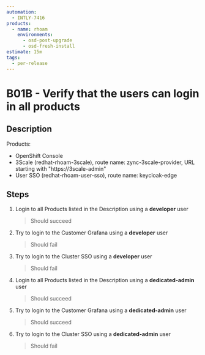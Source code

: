 ```yaml
---
automation:
  - INTLY-7416
products:
  - name: rhoam
    environments:
      - osd-post-upgrade
      - osd-fresh-install
estimate: 15m
tags:
  - per-release
---
```


# B01B - Verify that the users can login in all products

## Description

Products:

- OpenShift Console
- 3Scale (redhat-rhoam-3scale), route name: zync-3scale-provider, URL starting with "https://3scale-admin"
- User SSO (redhat-rhoam-user-sso), route name: keycloak-edge

## Steps

1. Login to all Products listed in the Description using a **developer** user
   > Should succeed
2. Try to login to the Customer Grafana using a **developer** user
   > Should fail
3. Try to login to the Cluster SSO using a **developer** user
   > Should fail
4. Login to all Products listed in the Description using a **dedicated-admin** user
   > Should succeed
5. Try to login to the Customer Grafana using a **dedicated-admin** user
   > Should succeed
6. Try to login to the Cluster SSO using a **dedicated-admin** user
   > Should fail
